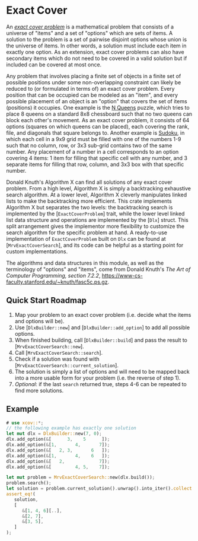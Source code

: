 # Exact Cover

An *[exact cover problem]* is a mathematical problem that consists of a universe
of "items" and a set of "options" which are sets of items. A solution to the
problem is a set of pairwise disjoint options whose union is the universe of
items. In other words, a solution must include each item in exactly one option.
As an extension, exact cover problems can also have secondary items which do not
need to be covered in a valid solution but if included can be covered at most
once.

Any problem that involves placing a finite set of objects in a finite set of
possible positions under some non-overlapping constraint can likely be reduced
to (or formulated in terms of) an exact cover problem. Every position that can
be occupied can be modeled as an "item", and every possible placement of an
object is an "option" that covers the set of items (positions) it occupies. One
example is the [N Queens] puzzle, which tries to place 8 queens on a standard
8x8 chessboard such that no two queens can block each other's movement. As an
exact cover problem, it consists of 64 options (squares on which queens can be
placed), each covering the rank, file, and diagonals that square belongs to.
Another example is [Sudoku], in which each cell in a 9x9 grid must be filled
with one of the numbers 1-9 such that no column, row, or 3x3 sub-grid contains
two of the same number. Any placement of a number in a cell corresponds to an
option covering 4 items: 1 item for filling that specific cell with any number,
and 3 separate items for filling that row, column, and 3x3 box with that
specific number.

Donald Knuth's Algorithm X can find all solutions of any exact cover
problem. From a high level, Algorithm X is simply a backtracking exhaustive
search algorithm. At a lower level, Algorithm X cleverly manipulates linked
lists to make the backtracking more efficient. This crate implements
Algorithm X but separates the two levels: the backtracking search is
implemented by the [`ExactCoverProblem`] trait, while the lower level linked
list data structure and operations are implemented by the [`Dlx`] struct.
This split arrangement gives the implementor more flexibility to customize
the search algorithm for the specific problem at hand. A ready-to-use
implementation of `ExactCoverProblem` built on `Dlx` can be found at
[`MrvExactCoverSearch`], and its code can be helpful as a starting point for
custom implementations.

The algorithms and data structures in this module, as well as the
terminology of "options" and "items", come from Donald Knuth's <cite>The Art
of Computer Programming, section 7.2.2</cite>,
<https://www-cs-faculty.stanford.edu/~knuth/fasc5c.ps.gz>.

[exact cover problem]: https://en.wikipedia.org/wiki/Exact_cover
[N Queens]: https://en.wikipedia.org/wiki/Eight_queens_puzzle
[Sudoku]: https://en.wikipedia.org/wiki/Sudoku

## Quick Start Roadmap

1. Map your problem to an exact cover problem (i.e. decide what the items and
   options will be).
2. Use [`DlxBuilder::new`] and [`DlxBuilder::add_option`] to add all possible
   options.
3. When finished building, call [`DlxBuilder::build`] and pass the result to
   [`MrvExactCoverSearch::new`].
4. Call [`MrvExactCoverSearch::search`].
5. Check if a solution was found with
   [`MrvExactCoverSearch::current_solution`].
6. The solution is simply a list of options and will need to be mapped back
   into a more usable form for your problem (i.e. the reverse of step 1).
7. _Optional_: if the last `search` returned true, steps 4-6 can be repeated
   to find more solutions.

## Example

```rust
# use xcov::*;
// the following example has exactly one solution
let mut dlx = DlxBuilder::new(7, 0);
dlx.add_option(&[      3,    5      ]);
dlx.add_option(&[1,       4,       7]);
dlx.add_option(&[   2, 3,       6   ]);
dlx.add_option(&[1,       4,    6   ]);
dlx.add_option(&[   2,             7]);
dlx.add_option(&[         4, 5,    7]);

let mut problem = MrvExactCoverSearch::new(dlx.build());
problem.search();
let solution = problem.current_solution().unwrap().into_iter().collect::<Vec<_>>();
assert_eq!(
   solution,
   [
      &[1, 4, 6][..],
      &[2, 7],
      &[3, 5],
   ]
);
```
